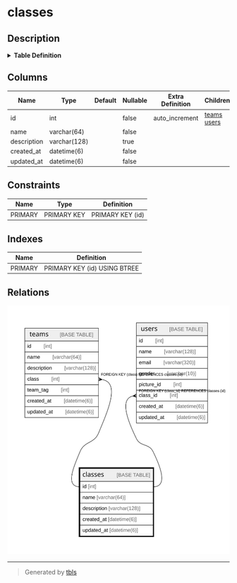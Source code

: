 # classes

## Description

<details>
<summary><strong>Table Definition</strong></summary>

```sql
CREATE TABLE `classes` (
  `id` int NOT NULL AUTO_INCREMENT,
  `name` varchar(64) NOT NULL,
  `description` varchar(128) DEFAULT NULL,
  `created_at` datetime(6) NOT NULL,
  `updated_at` datetime(6) NOT NULL,
  PRIMARY KEY (`id`)
) ENGINE=InnoDB AUTO_INCREMENT=[Redacted by tbls] DEFAULT CHARSET=utf8mb4 COLLATE=utf8mb4_0900_ai_ci
```

</details>

## Columns

| Name | Type | Default | Nullable | Extra Definition | Children | Parents | Comment |
| ---- | ---- | ------- | -------- | ---------------- | -------- | ------- | ------- |
| id | int |  | false | auto_increment | [teams](teams.md) [users](users.md) |  |  |
| name | varchar(64) |  | false |  |  |  |  |
| description | varchar(128) |  | true |  |  |  |  |
| created_at | datetime(6) |  | false |  |  |  |  |
| updated_at | datetime(6) |  | false |  |  |  |  |

## Constraints

| Name | Type | Definition |
| ---- | ---- | ---------- |
| PRIMARY | PRIMARY KEY | PRIMARY KEY (id) |

## Indexes

| Name | Definition |
| ---- | ---------- |
| PRIMARY | PRIMARY KEY (id) USING BTREE |

## Relations

![er](classes.svg)

---

> Generated by [tbls](https://github.com/k1LoW/tbls)
